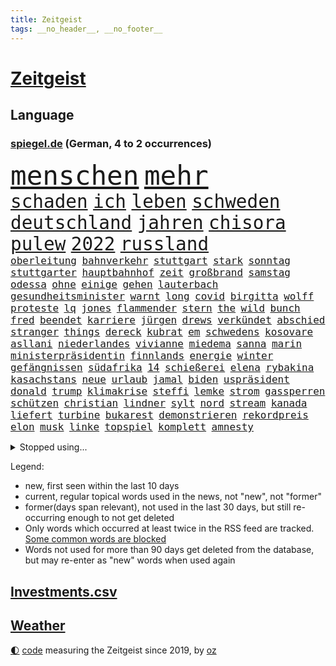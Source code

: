 ```yaml
---
title: Zeitgeist
tags: __no_header__, __no_footer__
---
```


# [Zeitgeist](https://oliz.io/zeitgeist/)

## Language

<h3><a href="https://www.spiegel.de" target="_blank">spiegel.de</a> (German, 4 to 2 occurrences)</h3>
<p style="font-family:monospace">
<span style="font-size:32pt"><a href="news_links.html#menschen" class="current">menschen</a></span>
<span style="font-size:32pt"><a href="news_links.html#mehr" class="current">mehr</a></span>
<br>
<span style="font-size:22pt"><a href="news_links.html#schaden" class="current">schaden</a></span>
<span style="font-size:22pt"><a href="news_links.html#ich" class="current">ich</a></span>
<span style="font-size:22pt"><a href="news_links.html#leben" class="current">leben</a></span>
<span style="font-size:22pt"><a href="news_links.html#schweden" class="current">schweden</a></span>
<span style="font-size:22pt"><a href="news_links.html#deutschland" class="current">deutschland</a></span>
<span style="font-size:22pt"><a href="news_links.html#jahren" class="current">jahren</a></span>
<span style="font-size:22pt"><a href="news_links.html#chisora" class="new">chisora</a></span>
<span style="font-size:22pt"><a href="news_links.html#pulew" class="new">pulew</a></span>
<span style="font-size:22pt"><a href="news_links.html#2022" class="current">2022</a></span>
<span style="font-size:22pt"><a href="news_links.html#russland" class="current">russland</a></span>
<br>
<span style="font-size:12pt"><a href="news_links.html#oberleitung" class="new">oberleitung</a></span>
<span style="font-size:12pt"><a href="news_links.html#bahnverkehr" class="current">bahnverkehr</a></span>
<span style="font-size:12pt"><a href="news_links.html#stuttgart" class="current">stuttgart</a></span>
<span style="font-size:12pt"><a href="news_links.html#stark" class="current">stark</a></span>
<span style="font-size:12pt"><a href="news_links.html#sonntag" class="current">sonntag</a></span>
<span style="font-size:12pt"><a href="news_links.html#stuttgarter" class="current">stuttgarter</a></span>
<span style="font-size:12pt"><a href="news_links.html#hauptbahnhof" class="current">hauptbahnhof</a></span>
<span style="font-size:12pt"><a href="news_links.html#zeit" class="current">zeit</a></span>
<span style="font-size:12pt"><a href="news_links.html#großbrand" class="current">großbrand</a></span>
<span style="font-size:12pt"><a href="news_links.html#samstag" class="current">samstag</a></span>
<span style="font-size:12pt"><a href="news_links.html#odessa" class="current">odessa</a></span>
<span style="font-size:12pt"><a href="news_links.html#ohne" class="current">ohne</a></span>
<span style="font-size:12pt"><a href="news_links.html#einige" class="current">einige</a></span>
<span style="font-size:12pt"><a href="news_links.html#gehen" class="current">gehen</a></span>
<span style="font-size:12pt"><a href="news_links.html#lauterbach" class="current">lauterbach</a></span>
<span style="font-size:12pt"><a href="news_links.html#gesundheitsminister" class="current">gesundheitsminister</a></span>
<span style="font-size:12pt"><a href="news_links.html#warnt" class="current">warnt</a></span>
<span style="font-size:12pt"><a href="news_links.html#long" class="current">long</a></span>
<span style="font-size:12pt"><a href="news_links.html#covid" class="current">covid</a></span>
<span style="font-size:12pt"><a href="news_links.html#birgitta" class="new">birgitta</a></span>
<span style="font-size:12pt"><a href="news_links.html#wolff" class="current">wolff</a></span>
<span style="font-size:12pt"><a href="news_links.html#proteste" class="current">proteste</a></span>
<span style="font-size:12pt"><a href="news_links.html#lq" class="new">lq</a></span>
<span style="font-size:12pt"><a href="news_links.html#jones" class="current">jones</a></span>
<span style="font-size:12pt"><a href="news_links.html#flammender" class="new">flammender</a></span>
<span style="font-size:12pt"><a href="news_links.html#stern" class="current">stern</a></span>
<span style="font-size:12pt"><a href="news_links.html#the" class="current">the</a></span>
<span style="font-size:12pt"><a href="news_links.html#wild" class="current">wild</a></span>
<span style="font-size:12pt"><a href="news_links.html#bunch" class="new">bunch</a></span>
<span style="font-size:12pt"><a href="news_links.html#fred" class="new">fred</a></span>
<span style="font-size:12pt"><a href="news_links.html#beendet" class="current">beendet</a></span>
<span style="font-size:12pt"><a href="news_links.html#karriere" class="current">karriere</a></span>
<span style="font-size:12pt"><a href="news_links.html#jürgen" class="current">jürgen</a></span>
<span style="font-size:12pt"><a href="news_links.html#drews" class="current">drews</a></span>
<span style="font-size:12pt"><a href="news_links.html#verkündet" class="current">verkündet</a></span>
<span style="font-size:12pt"><a href="news_links.html#abschied" class="current">abschied</a></span>
<span style="font-size:12pt"><a href="news_links.html#stranger" class="current">stranger</a></span>
<span style="font-size:12pt"><a href="news_links.html#things" class="current">things</a></span>
<span style="font-size:12pt"><a href="news_links.html#dereck" class="new">dereck</a></span>
<span style="font-size:12pt"><a href="news_links.html#kubrat" class="new">kubrat</a></span>
<span style="font-size:12pt"><a href="news_links.html#em" class="current">em</a></span>
<span style="font-size:12pt"><a href="news_links.html#schwedens" class="current">schwedens</a></span>
<span style="font-size:12pt"><a href="news_links.html#kosovare" class="new">kosovare</a></span>
<span style="font-size:12pt"><a href="news_links.html#asllani" class="new">asllani</a></span>
<span style="font-size:12pt"><a href="news_links.html#niederlandes" class="new">niederlandes</a></span>
<span style="font-size:12pt"><a href="news_links.html#vivianne" class="new">vivianne</a></span>
<span style="font-size:12pt"><a href="news_links.html#miedema" class="new">miedema</a></span>
<span style="font-size:12pt"><a href="news_links.html#sanna" class="current">sanna</a></span>
<span style="font-size:12pt"><a href="news_links.html#marin" class="current">marin</a></span>
<span style="font-size:12pt"><a href="news_links.html#ministerpräsidentin" class="current">ministerpräsidentin</a></span>
<span style="font-size:12pt"><a href="news_links.html#finnlands" class="current">finnlands</a></span>
<span style="font-size:12pt"><a href="news_links.html#energie" class="current">energie</a></span>
<span style="font-size:12pt"><a href="news_links.html#winter" class="current">winter</a></span>
<span style="font-size:12pt"><a href="news_links.html#gefängnissen" class="new">gefängnissen</a></span>
<span style="font-size:12pt"><a href="news_links.html#südafrika" class="current">südafrika</a></span>
<span style="font-size:12pt"><a href="news_links.html#14" class="current">14</a></span>
<span style="font-size:12pt"><a href="news_links.html#schießerei" class="current">schießerei</a></span>
<span style="font-size:12pt"><a href="news_links.html#elena" class="new">elena</a></span>
<span style="font-size:12pt"><a href="news_links.html#rybakina" class="new">rybakina</a></span>
<span style="font-size:12pt"><a href="news_links.html#kasachstans" class="new">kasachstans</a></span>
<span style="font-size:12pt"><a href="news_links.html#neue" class="current">neue</a></span>
<span style="font-size:12pt"><a href="news_links.html#urlaub" class="current">urlaub</a></span>
<span style="font-size:12pt"><a href="news_links.html#jamal" class="current">jamal</a></span>
<span style="font-size:12pt"><a href="news_links.html#biden" class="current">biden</a></span>
<span style="font-size:12pt"><a href="news_links.html#uspräsident" class="current">uspräsident</a></span>
<span style="font-size:12pt"><a href="news_links.html#donald" class="current">donald</a></span>
<span style="font-size:12pt"><a href="news_links.html#trump" class="current">trump</a></span>
<span style="font-size:12pt"><a href="news_links.html#klimakrise" class="current">klimakrise</a></span>
<span style="font-size:12pt"><a href="news_links.html#steffi" class="current">steffi</a></span>
<span style="font-size:12pt"><a href="news_links.html#lemke" class="current">lemke</a></span>
<span style="font-size:12pt"><a href="news_links.html#strom" class="current">strom</a></span>
<span style="font-size:12pt"><a href="news_links.html#gassperren" class="new">gassperren</a></span>
<span style="font-size:12pt"><a href="news_links.html#schützen" class="current">schützen</a></span>
<span style="font-size:12pt"><a href="news_links.html#christian" class="current">christian</a></span>
<span style="font-size:12pt"><a href="news_links.html#lindner" class="current">lindner</a></span>
<span style="font-size:12pt"><a href="news_links.html#sylt" class="current">sylt</a></span>
<span style="font-size:12pt"><a href="news_links.html#nord" class="current">nord</a></span>
<span style="font-size:12pt"><a href="news_links.html#stream" class="current">stream</a></span>
<span style="font-size:12pt"><a href="news_links.html#kanada" class="current">kanada</a></span>
<span style="font-size:12pt"><a href="news_links.html#liefert" class="current">liefert</a></span>
<span style="font-size:12pt"><a href="news_links.html#turbine" class="current">turbine</a></span>
<span style="font-size:12pt"><a href="news_links.html#bukarest" class="new">bukarest</a></span>
<span style="font-size:12pt"><a href="news_links.html#demonstrieren" class="current">demonstrieren</a></span>
<span style="font-size:12pt"><a href="news_links.html#rekordpreis" class="current">rekordpreis</a></span>
<span style="font-size:12pt"><a href="news_links.html#elon" class="current">elon</a></span>
<span style="font-size:12pt"><a href="news_links.html#musk" class="current">musk</a></span>
<span style="font-size:12pt"><a href="news_links.html#linke" class="current">linke</a></span>
<span style="font-size:12pt"><a href="news_links.html#topspiel" class="current">topspiel</a></span>
<span style="font-size:12pt"><a href="news_links.html#komplett" class="current">komplett</a></span>
<span style="font-size:12pt"><a href="news_links.html#amnesty" class="current">amnesty</a></span>
</p>
<details>
<summary>Stopped using...</summary>
<p class="former" style="font-size:12pt">
ausgebrochen(627) normal(627) coronakrise(626) coronalockdown(626) flugzeuge(626) geboten(626) worauf(626) befinden(625) fühlt(625) kennen(625) material(625) netzwerken(625) beobachten(624) bereich(624) erholt(624) geholt(624) untersagt(624) wohnung(624) besiegt(623) bewaffnete(623) digitalisierung(623) julia(623) moderna(623) teilte(623) verriet(623) 2024(622) asche(622) ehemann(622) firma(622) gingen(622) mütter(622) neuseeland(622) spätestens(622) trat(622) aufnehmen(621) entgegen(621) gast(621) identifiziert(621) leverkusen(621) verkauf(621) williams(621) zugunsten(621) altes(620) freiheitsstrafe(620) geflüchteten(620) missachtet(620) mutter(620) zuversicht(620) begleitet(619) bitte(619) eingestellt(619) geboren(619) gelassen(619) gelernt(619) gelingt(619) kassiert(619) manöver(619) messi(619) rechtsextremisten(619) schwarzer(619) spanier(619) stich(619) baby(618) bestellt(618) erinnerungen(618) fotograf(618) merkels(618) niederlagen(618) unbekannten(618) videobotschaft(618) you(618) zuständige(618) anschläge(617) jahrhundert(617) kandidaten(617) krankenhäuser(617) löhne(617) münchner(617) psg(617) schießt(617) schlagzeilen(617) schülerinnen(617) smith(617) eng(616) gelegenheit(616) künftige(616) trainieren(616) trennung(616) verschieben(616) wand(616) zoo(616) ausgleich(615) außen(615) beklagen(615) bestätigen(615) botschaften(615) fotos(615) kleines(615) kompliziert(615) lkwfahrer(615) partys(615) persönlichen(615) sensation(615) verdacht(615) öfter(615) durfte(614) erfolgreiche(614) kölner(614) sichergestellt(614) super(614) verdienen(614) bedeutung(613) coach(613) fließt(613) polens(613) schwanger(613) verschwand(613) aufgehoben(612) bedingungen(612) pocht(612) vorjahr(612) 29(611) erkrankt(611) erschöpft(611) querdenker(611) roger(611) stammt(611) trainiert(611) australische(610) brauche(610) eigener(610) gering(610) jüngere(610) lügen(610) menschenleben(610) scharfe(610) abgehört(609) aufgetreten(609) aufklären(609) jemen(609) potsdam(609) razzien(609) versprochen(609) vorgaben(609) besuchen(608) glücklich(608) klinik(608) kindes(607) stieg(607) stieß(607) attacken(606) auskunft(605) weckt(605) inzidenz(604) juristisch(604) konsum(604) neuauflage(604) produzieren(604) taiwan(604) transporter(604) gestritten(603) berühmte(602) impfkampagne(602) pkw(602) raumstation(602) antonio(601) drittel(599) staffel(599) umgeht(599) voraussetzungen(599) ökonomen(599) kate(597) unbekannte(597) eigenes(596) legende(596) prognose(596) tennisprofi(596) chats(595) detail(595) spannungen(595) dfbpokal(594) fliegt(594) hinten(594) kokain(594) ausrüstung(593) schießen(592) klasse(591) informiert(590) angehörige(589) fertig(589) profis(589) automatisch(588) kapitel(588) freiwillig(586) rutschte(585) akten(583) georg(583) gerieten(583) kassieren(583) thüringer(582) katharina(581) kleinkind(581) sarah(580) schmerz(579) spiegelredakteur(578) angewiesen(577) teilnehmern(576) verhinderte(576) rückblick(575) ursprünglich(575) erhebliche(573) entbrannt(572) atomabkommen(569) coronaimpfungen(569) vorlegen(569) youtuber(567) nächstes(566) inhaftierten(565) tolle(563) daheim(559) aggressiv(557) reihen(556) schutzsuchende(554) größe(553) befunden(547) katzen(539) heidelberg(535) naomi(535) schlaf(521) höheres(517) fotografiert(507) nachbarland(506) lehrerin(499) estland(496) vulkan(493) fahrbahn(483) trümmern(480) demnächst(475) zurückgekehrt(471) unverständnis(467) drohschreiben(460) szenarien(459) reue(455) erteilte(452) diplomatische(450) untermauert(450) 2001(448) reisenden(437) tabu(433) enthalten(429) finanziert(427) verlag(427) militärische(418) notwendigen(409) raumfahrt(401) beispiellose(399) 25jährige(395) sächsische(392) maier(391) pop(390) ticket(389) erholen(388) spiegelreporter(384) impfskeptiker(379) jahresende(377) osaka(373) wenigsten(366) fotografen(365) sammelt(362) strikt(356) dänen(355) befassen(353) rängen(353) kurzzeitig(352) kalte(350) 9(348) bundesanwaltschaft(347) autoren(346) heiraten(345) auszeit(342) britisches(342) bundesverkehrsminister(341) australischen(340) präsentierte(339) abgesehen(337) vorfreude(332) dominieren(329) ausgefallen(326) anschluss(322) forschungsteam(320) 31jährige(319) highlights(316) norddeutschland(315) rutscht(310) gigantischen(309) verkehrt(309) exil(307) aufträge(306) ankommen(304) gerissen(303) uwe(301) gedränge(299) schürt(299) bedürftige(296) röttgen(296) vollen(296) zügen(296) gladbach(295) heiße(294) uskonzern(294) king(293) begegnung(291) world(291) verbündeten(287) vertritt(286) 2025(285) atombombe(285) 73(282) instanz(280) gesetzesänderung(279) gesundheitsämter(279) antwortete(277) gewandt(277) tiger(276) 22jährige(275) umbruch(275) anheben(274) coronaleugner(272) diplomatischen(272) infektionsschutzgesetz(271) wohnungsnot(270) mehrwertsteuer(269) pazifik(269) betreten(268) dokumentiert(268) feministin(268) fünftel(268) costa(267) gestimmt(267) kleinere(267) millionenhöhe(267) direktor(266) freiem(266) menschliche(266) oppositionspolitiker(266) euländern(264) harren(264) beeinflusst(263) saarbrücken(263) grippe(262) morgan(259) kleinsten(256) beruflich(254) lava(254) rauswurf(254) direkte(253) erwärmung(253) kleineren(253) sonntagmorgen(252) 1975(251) globales(251) organisieren(250) unsicherheiten(249) mützenich(248) regierungschefin(248) einschüchtern(246) strackzimmermann(246) einander(244) bestimmen(242) verwerfungen(241) erschlagen(240) neonazi(240) billigt(238) geklaut(236) massen(236) anfangen(235) scherz(234) aaron(233) exkollegen(232) hals(232) stromausfall(230) spdfraktionschef(229) valencia(228) überrollt(228) zimmermann(227) zeitplan(225) zögerlich(224) bundestagsvizepräsidentin(223) fahndet(222) soziales(221) verkehrswende(221) isrückkehrerin(220) gegentore(219) jugendorganisation(218) 2028(217) coaching(217) diw(217) filmt(216) weiterspielen(216) bemerkt(215) einkaufen(215) wach(215) zeichner(215) bundeskriminalamt(214) ausschluss(212) eier(211) technischer(210) verwandte(208) zehnjähriger(208) playoffs(205) decken(203) windenergie(203) diskussionen(202) dinosaurier(201) verschollen(201) 107(199) 300000(199) versteht(199) gerast(198) missverstanden(198) zertifikate(198) zustande(198) einstufen(195) festivals(195) schwächer(195) pessimistisch(194) siebter(194) omikron(193) omikronvariante(193) instituts(192) organisatoren(192) tierärzte(190) arbeitsminister(188) kurdische(188) ruhrgebiet(188) verhältnismäßig(188) atomdeal(187) papa(186) beten(183) marieagnes(183) alina(181) borrell(181) josep(181) neunzigerjahren(181) witzig(181) ausführlich(180) ablenkung(179) einzig(178) landwirtschaftsminister(178) mittelfeld(178) diverse(176) rechner(175) übergewicht(175) nachweisen(174) südkoreanische(174) einrichtungen(172) kurswechsel(171) adolf(170) gerammt(170) heikel(170) sanitäter(170) sticht(170) drohte(169) gefechte(169) partygate(169) sibylle(169) verneigt(169) influencerin(168) kriegt(168) paartherapeutin(168) abwehrspieler(167) biopic(167) getreten(167) luftangriffen(167) ballistische(165) skulptur(165) schärfsten(164) normalen(163) erinnerte(162) erledigen(162) klärt(162) überwachung(162) desto(161) mitgliedstaaten(161) wahlgang(161) 56jähriger(160) dreyer(160) amy(159) auswärtigen(159) babybauch(158) demos(158) kartellamt(158) mutigen(158) spektakel(158) sky(157) maaßen(156) muslimische(156) kreuzfahrtschiff(155) afghaninnen(154) benachteiligt(154) christen(154) aufgeklärt(152) flüchtigen(152) kasachstan(152) leukämie(152) flaggschiff(151) bremerhaven(150) inszenierung(150) islamabad(150) sand(150) verwehren(150) staatsfernsehen(149) treffers(147) verheißt(147) grandslamturnier(146) spuckt(146) königshaus(145) verweisen(145) putinkritiker(144) säugling(144) dresdner(143) anstrengungen(142) gefangen(142) lei(141) sofortmaßnahmen(141) abgezockt(140) altkanzlerin(140) gläubige(138) rückruf(138) afrikanischen(137) erschöpfung(137) pjöngjang(137) usforscher(137) verleiht(137) laien(135) nahelegt(135) 93(134) klagte(134) positiven(134) unterstellt(134) vierjährigen(134) wanderung(134) radikalisiert(133) waffenlieferung(133) vergewaltigte(132) essener(131) straftäter(131) ios(130) pass(130) transparenz(130) partygateaffäre(129) swiatek(129) zugutekommen(129) architektin(128) jill(128) schätzt(128) verderben(128) vereinigte(128) einmalige(127) gestrandet(127) wettlauf(127) aufsteigen(126) eingeliefert(126) gewölbe(126) juwelendiebstahl(126) verbleib(126) versagen(126) gaslobbyist(125) vögel(125) jemenitischen(124) machtstrukturen(124) verpflichtende(124) begründete(123) fügt(123) kaja(123) schlagersänger(123) auszuweiten(122) nazivergleich(122) exsoldaten(121) paula(121) therapie(121) betrogen(120) gönner(120) kamila(120) modernisierung(120) immobilienpreise(119) abschrecken(118) we(118) schuldzuweisungen(117) glatzel(116) ipads(116) pornos(116) walijewa(116) coronalockerungen(115) kanonen(115) seenotretter(115) begeben(113) container(113) dopingfall(113) schildern(113) hindern(112) diplomatischer(111) mülleimer(111) sixt(111) 57(110) ausgesagt(110) körpergröße(110) bestände(109) carl(109) hauch(109) entrüstung(108) erhob(108) kammer(107) km/h(107) schneidet(107) schumer(107) angel(106) fernost(106) titelverteidigerin(106) sekretärin(105) spiegelbildungsnewsletter(105) ausgerichtet(104) energiepreisen(104) erneuerbare(104) monarchin(104) autorennen(103) ukrainekriegs(103) atomabkommens(102) tvserie(102) flicks(101) sanktionspaket(101) models(100) zeuge(100) 1600(99) abholen(99) höhenflug(99) ostukrainischen(99) ausbremsen(98) baustelle(98) erdöl(98) esch(98) mutige(98) stopfen(98) anteile(97) außenpolitische(97) geforderten(97) gemalt(97) katastrophalen(97) künstlerin(97) russlandsanktionen(97) todes(97) anpassung(96) beschuldigten(96) kriegstag(96) sondervermögen(96) östlichen(96) bobic(95) fredi(95) greg(95) relativ(95) übereinstimmenden(95) couch(94) psychologen(94) aufgehen(93) breiten(93) marathon(93) melanie(93) nationalspielerin(93) hackergruppe(92) federer(91) kramer(91) neuseeländischen(91) verzweifelte(91) bröckelnder(90) bundeswehrsondervermögen(90) moral(90) nra(90) reinfall(90) sowieso(90) verzeihen(90) vietnamese(90) 35jähriger(89) effizient(89) frontalzusammenstoß(89) spdausschluss(89) verwaltungsgerichts(89) bewaffnet(88) monarchie(88) achtzigern(87) delikatessen(87) europatour(87) flugausfällen(87) korsika(87) lebensmittelversorgung(87) menschenmenge(87) monaco(87) 60jähriger(86) route(86) strobl(86) euaußenbeauftragte(85) gestehen(85) hüther(85) irina(85) leuchten(85) nebenkosten(85) sicherheitsmaßnahmen(85) sozial(85) streckenweise(85) urteilt(85) andrej(84) herstellung(84) kalifornischen(84) nationalistische(84) komplexen(83) miete(83) oecd(83) windkraft(83) überfüllte(83) charlie(82) desaströs(82) kürzeren(82) vermittler(82) watts(82) einrichtung(81) 62jährigen(80) ausschließlich(80) coronalockdowns(80) karim(80) rock(80) sizilien(80) starkes(80) unwürdig(80) bagger(79) millionenfach(79) mitgliedschaft(79) todesfahrt(79) tresen(79) çavuşoğlu(79) astronauten(78) herthatrainer(78) kniet(78) verfassungsschutzbericht(78) wände(78) aufgeführt(77) ewige(77) inflationsraten(77) königsklasse(77) rührend(77) studienergebnisse(77) weich(77) abgebrochenen(76) atomkrieg(76) margen(76) altem(75) bauten(75) ebnet(75) eugeldern(75) lok(75) oksana(75) ruhm(75) eschede(74) palmen(74) schwächt(74) spürt(74) terroristischen(74) veränderung(74) windkraftausbau(74) grundgesetzänderung(73) miriam(73) rauch(73) räder(73) wmqualifikation(73) angriffspläne(72) drachenlord(72) hasskriminalität(72) linkenchefin(72) offenem(72) spiegelautor(72) ähnlichkeit(72) bezeichnen(71) durchsuchten(71) emtitel(71) kremlkritischen(71) orientierung(71) vorangetrieben(71) aufgefallen(70) bruce(70) explosionsgefahr(70) generaldebatte(70) gesenkt(70) raketenangriffe(70) segen(70) vorsätzlichen(70) zugänge(70) architecture(69) gutverdiener(69) mitschüler(69) separatistenführer(69) unionsfraktionschef(69) verbarrikadiert(69) zweimonatige(69) cheng(68) chronischer(68) emtriumph(68) fördermengen(68) onlinehändler(68) zurückerobert(68) beziehungstat(67) drummer(67) einspruch(67) gefallenen(67) ipados(67) kripo(67) macos(67) ruin(67) southgate(67) watchos(67) eiltempo(66) finalgegner(66) hängengeblieben(66) langes(66) schutzsuchenden(66) zukommen(66) artenschutz(65) schlagabtausch(65) versprochene(65) zweijähriger(65) adelstitel(64) alaska(64) kaution(64) mitgefühl(64) personennahverkehr(63) regelwerk(63) schlachtfeld(63) woods(63) überschreitet(63) ausgespielt(62) facebooks(62) feindliche(62) mitfinanziert(62) parteivorstand(62) pipelines(62) polin(62) rabattaktion(62) spritzen(62) stadtstaat(62) zurückeroberten(62) 38jährige(61) carolina(61) anatomie(60) fußballgeschichte(60) saarlouis(60) traditionen(60) uspakistanische(60) votierten(60) besichtigen(59) getöteter(59) toxische(59) verbrachten(59) benzema(58) ermittelte(58) innenpolitisch(58) serena(58) anruft(57) demonstrativ(57) hausen(57) jersey(57) kühlregal(57) lionel(57) nuklearanlagen(57) partystimmung(57) widersprüche(57) anreize(56) feministische(56) feste(56) frontal(56) planten(56) qualifikation(56) verhältnisse(56) arztes(55) besuchte(55) jack(55) olympiasilber(55) queeren(55) segeln(55) yeboah(55) inspiration(54) karibik(54) polonium(54) radioaktivem(54) schlammlawinen(54) wechselgerüchte(54) zusammenhängen(54) deutschrussisches(53) festen(53) generell(53) heuballen(53) hnoarzt(53) lngterminals(53) missbrauchsopfer(53) spargel(53) thore(53) urlaubszeit(53) bayreuth(52) beunruhigt(52) schützenpanzer(52) verwechslung(52) weiblich(52) dringenden(51) klopp(51) kommerzieller(51) night(51) geschnappt(50) mehrjährigen(50) außenministers(49) kleinflugzeugs(49) biergarten(48) gereicht(48) gescheiterte(48) herbe(48) hühner(48) me(48) mysteriösen(48) reis(48) ukrainepolitik(48) 43jähriger(47) hakt(47) illegalem(47) moskwa(47) oberverwaltungsgericht(47) roland(47) standardanschluss(47) usbc(47) 36jährige(46) fernbleiben(46) katalanische(46) lokführer(46) mitgebracht(46) bundesstraße(45) bäumen(45) geschützte(45) gleichermaßen(45) hochrangiger(45) bands(44) flakpanzer(44) generals(44) heimatstadt(44) missionen(44) neugeborenen(44) überzogen(44) eint(43) verbandspräsident(43) afghanischer(42) explodierenden(42) schonen(42) stresstest(42) gelockt(41) niedergeschlagen(41) vogel(41) chancenlos(40) dieselskandal(40) pforzheim(40) polizeikontrolle(40) qualen(40) rüdiger(40) ticken(40) abwenden(39) anfänger(39) dumm(39) flugplatz(39) großereignis(39) haar(39) mamas(39) millionär(39) tafeln(39) lebenslänglich(38) pornografische(38) stewart(38) beschmiert(37) gaminggiganten(37) panzerfahrzeuge(37) reiter(37) teilbar(37) angesehen(36) asowstahlwerk(36) gazprombank(36) lobbyisten(36) gemeldeten(35) ligen(35) sexvideo(35) syrischen(35) irritationen(34) kleinwagen(34) kuriosen(34) marvels(34) rechtsbeugung(34) aufzuhalten(33) bewohnerin(33) enkeltrick(33) wiedergeburt(33) 430(32) europapokal(32) gunfortsetzung(32) zunahme(32) 80000(31) 96jährige(31) ac(31) bedacht(31) ereignete(31) haustür(31) irrweg(31) nadelattacken(31) prinzessin(31) sinne(31) waggons(31) billigticket(30) platinjubiläum(30) sachverständigenausschuss(30) befreiungsschlag(29) billigfahrschein(29) entgleist(29) french(29) hieven(29) kasia(29) krebskranke(29) managerin(29) parlamentarische(29) pga(29) saudiarabischen(29) zwist(29) armbrust(28) beobachtungen(28) coldplay(28) deutschkenntnisse(28) einspringen(28) frodeno(28) hasskommentare(28) keineswegs(28) lilly(28) now(28) rockband(28) sexualität(28) allgäu(27) angeschlagenen(27) angeschossen(27) ansichten(27) etats(27) geister(27) invitational(27) jahrhunderts(27) kandidieren(27) liv(27) namhafte(27) streamer(27) festlegen(26) gerecht(26) hadert(26) kartieren(26) krass(26) nordseeinsel(26) polizistenaffäre(26) steuerzahler(26) abschalten(25) balkon(25) enttäuschte(25) europameister(25) ostbeauftragter(25) panzerringtausch(25) entwickelte(24) fakeaccounts(24) heizt(24) konstruktiv(24) laurence(24) schwiegertochter(24) skandalöse(24) 27000(23) militärparade(23) moderat(23) rentenalter(23) schob(23) baumbestand(22) hob(22) immobilienkäufer(22) regionalzug(22) zeug(22) 21jähriger(21) adi(21) buffalo(21) gesellschaftliche(21) haubenlerche(21) hütter(21) kaymer(21) schulmitarbeiterin(21) skepsis(21) vielfaches(21) zaghaft(21) zufrieden(21) einfahrt(20) entkam(20) inderin(20) leopardpanzer(20) mitmacht(20) abzugeben(19) co₂emissionen(19) einzusetzen(19) heimspiel(19) kinderfahrräder(19) onkel(19) paddington(19) durften(18) galten(18) wechselhaft(18) ätna(18) kimmich(17) luka(17) oberkörper(17) olympique(17) tagessieg(17) verschaffen(17) ökologischer(17) bedarf(16) daniels(16) diwstudie(16) easyjet(16) influenzafälle(16) kniefall(16) springsteen(16) anfahrende(15) auszahlung(15) heimische(15) leidenschaft(15) pakt(15) palace(15) retteten(15) trainerkandidaten(15) anhebung(14) aufstehen(14) beliebtestes(14) eingeholt(14) exbotschafter(14) kriegsgefangene(14) sperrzone(14) steve(14) umsetzen(14) verdiente(14) versöhnliche(14) amateuraufnahmen(13) geachtet(13) glückwünsche(13) gündoğan(13) hochsicherheitsgefängnis(13) i̇lkay(13) leblose(13) schweine(13) tulsa(13) tvshow(13) 1965(12) as(12) aufgelegt(12) disney+(12) edle(12) idlib(12) nachzudenken(12) parteivorsitz(12) teamchef(12) autovermieter(11) cybercrimebande(11) garros(11) medizinisches(11) sinnsuche(11) trainerposten(11)
</p>
</details>
<p>Legend:
<ul>
<li><span class="new">new</span>, first seen within the last 10 days</li>
<li><span class="current">current</span>, regular topical words used in the news, not "new", not "former"</li>
<li><span class="former">former(days span relevant)</span>, not used in the last 30 days, but still re-occurring enough to not get deleted</li>
<li>Only words which occurred at least twice in the RSS feed are tracked. <a href="language/filters.py">Some common words are blocked</a></li>
<li>Words not used for more than 90 days get deleted from the database, but may re-enter as "new" words when used again</li>
</ul>
</p>

## [Investments](investments.html)[.csv](investments.csv)

## [Weather](weather.html)

<footer>
<a href="javascript:toggleTheme()" class="nav">🌓</a>
<a href="https://github.com/ooz/zeitgeist">code</a> measuring the Zeitgeist since 2019, by <a href="https://oliz.io">oz</a>
</footer>
